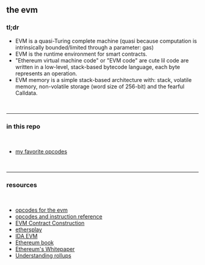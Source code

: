 ## the evm


### tl;dr

* EVM is a quasi-Turing complete machine (quasi because computation is intrinsically bounded/limited through a parameter: gas) 
* EVM is the runtime environment for smart contracts.
* "Ethereum virtual machine code" or "EVM code" are cute lil code are written in a low-level, stack-based bytecode language, each byte represents an operation.
* EVM memory is a simple stack-based architecture with: stack, volatile memory, non-volatile storage (word size of 256-bit) and the fearful Calldata.

<br>

---

### in this repo

<br>

* [my favorite opcodes](evm_and_opcodes/my_favorite_opcodes.md)

<br>

---

### resources

<br>

* [opcodes for the evm](https://ethereum.org/en/developers/docs/evm/opcodes/)
* [opcodes and instruction reference](https://github.com/crytic/evm-opcodes)
* [EVM Contract Construction](https://blog.smlxl.io/evm-contract-construction-93c98cc4ca96)
* [ethersplay](https://github.com/crytic/ethersplay)
* [IDA EVM](https://github.com/crytic/ida-evm)
* [Ethereum book](https://github.com/ethereumbook/ethereumbook)
* [Ethereum's Whitepaper](https://ethereum.org/en/whitepaper/)
* [Understanding rollups](https://barnabe.substack.com/p/understanding-rollup-economics-from?s=r)
